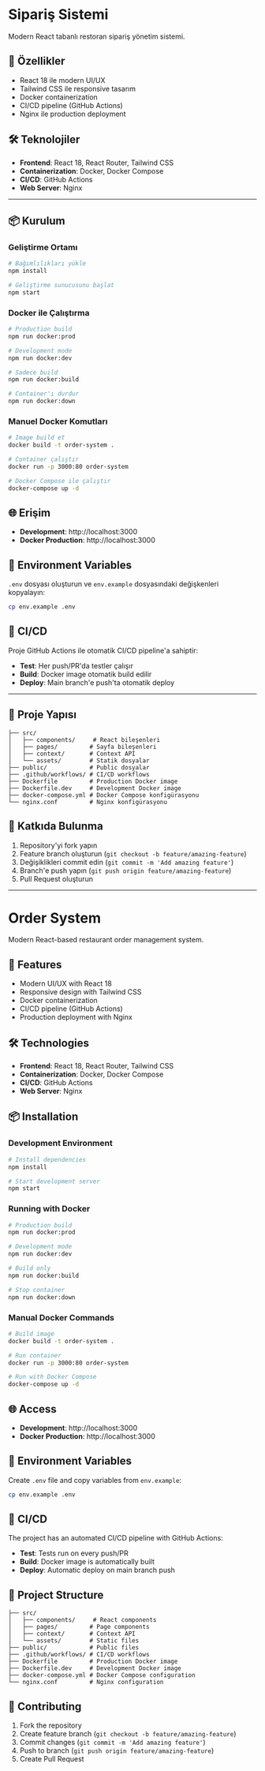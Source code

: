 # Sipariş Sistemi

Modern React tabanlı restoran sipariş yönetim sistemi.

## 🚀 Özellikler

- React 18 ile modern UI/UX
- Tailwind CSS ile responsive tasarım
- Docker containerization
- CI/CD pipeline (GitHub Actions)
- Nginx ile production deployment

## 🛠️ Teknolojiler

- **Frontend**: React 18, React Router, Tailwind CSS
- **Containerization**: Docker, Docker Compose
- **CI/CD**: GitHub Actions
- **Web Server**: Nginx

---


## 📦 Kurulum

### Geliştirme Ortamı

```bash
# Bağımlılıkları yükle
npm install

# Geliştirme sunucusunu başlat
npm start
```

### Docker ile Çalıştırma

```bash
# Production build
npm run docker:prod

# Development mode
npm run docker:dev

# Sadece build
npm run docker:build

# Container'ı durdur
npm run docker:down
```

### Manuel Docker Komutları

```bash
# Image build et
docker build -t order-system .

# Container çalıştır
docker run -p 3000:80 order-system

# Docker Compose ile çalıştır
docker-compose up -d
```

## 🌐 Erişim

- **Development**: http://localhost:3000
- **Docker Production**: http://localhost:3000

## 🔧 Environment Variables

`.env` dosyası oluşturun ve `env.example` dosyasındaki değişkenleri kopyalayın:

```bash
cp env.example .env
```

## 🚀 CI/CD

Proje GitHub Actions ile otomatik CI/CD pipeline'a sahiptir:

- **Test**: Her push/PR'da testler çalışır
- **Build**: Docker image otomatik build edilir
- **Deploy**: Main branch'e push'ta otomatik deploy

---


## 📁 Proje Yapısı

```
├── src/
│   ├── components/     # React bileşenleri
│   ├── pages/         # Sayfa bileşenleri
│   ├── context/       # Context API
│   └── assets/        # Statik dosyalar
├── public/            # Public dosyalar
├── .github/workflows/ # CI/CD workflows
├── Dockerfile         # Production Docker image
├── Dockerfile.dev     # Development Docker image
├── docker-compose.yml # Docker Compose konfigürasyonu
└── nginx.conf         # Nginx konfigürasyonu
```

## 🤝 Katkıda Bulunma

1. Repository'yi fork yapın
2. Feature branch oluşturun (`git checkout -b feature/amazing-feature`)
3. Değişiklikleri commit edin (`git commit -m 'Add amazing feature'`)
4. Branch'e push yapın (`git push origin feature/amazing-feature`)
5. Pull Request oluşturun

---


# Order System

Modern React-based restaurant order management system.

## 🚀 Features

- Modern UI/UX with React 18
- Responsive design with Tailwind CSS
- Docker containerization
- CI/CD pipeline (GitHub Actions)
- Production deployment with Nginx

## 🛠️ Technologies

- **Frontend**: React 18, React Router, Tailwind CSS
- **Containerization**: Docker, Docker Compose
- **CI/CD**: GitHub Actions
- **Web Server**: Nginx

## 📦 Installation

### Development Environment

```bash
# Install dependencies
npm install

# Start development server
npm start
```

### Running with Docker

```bash
# Production build
npm run docker:prod

# Development mode
npm run docker:dev

# Build only
npm run docker:build

# Stop container
npm run docker:down
```

### Manual Docker Commands

```bash
# Build image
docker build -t order-system .

# Run container
docker run -p 3000:80 order-system

# Run with Docker Compose
docker-compose up -d
```

## 🌐 Access

- **Development**: http://localhost:3000
- **Docker Production**: http://localhost:3000

## 🔧 Environment Variables

Create `.env` file and copy variables from `env.example`:

```bash
cp env.example .env
```

## 🚀 CI/CD

The project has an automated CI/CD pipeline with GitHub Actions:

- **Test**: Tests run on every push/PR
- **Build**: Docker image is automatically built
- **Deploy**: Automatic deploy on main branch push


## 📁 Project Structure

```
├── src/
│   ├── components/     # React components
│   ├── pages/         # Page components
│   ├── context/       # Context API
│   └── assets/        # Static files
├── public/            # Public files
├── .github/workflows/ # CI/CD workflows
├── Dockerfile         # Production Docker image
├── Dockerfile.dev     # Development Docker image
├── docker-compose.yml # Docker Compose configuration
└── nginx.conf         # Nginx configuration
```

## 🤝 Contributing

1. Fork the repository
2. Create feature branch (`git checkout -b feature/amazing-feature`)
3. Commit changes (`git commit -m 'Add amazing feature'`)
4. Push to branch (`git push origin feature/amazing-feature`)
5. Create Pull Request
